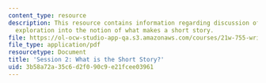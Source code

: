 ```yaml
---
content_type: resource
description: This resource contains information regarding discussion of readings and
  exploration into the notion of what makes a short story.
file: https://ol-ocw-studio-app-qa.s3.amazonaws.com/courses/21w-755-writing-and-reading-short-stories-spring-2012/3b58a72a35c6d2f090c9e21fcee03961_MIT21W_755S12_ses2.pdf
file_type: application/pdf
resourcetype: Document
title: 'Session 2: What is the Short Story?'
uid: 3b58a72a-35c6-d2f0-90c9-e21fcee03961
---
```

